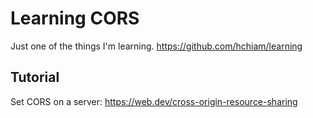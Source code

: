 # Learning CORS

Just one of the things I'm learning. <https://github.com/hchiam/learning>

## Tutorial

Set CORS on a server: <https://web.dev/cross-origin-resource-sharing>
